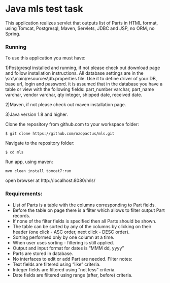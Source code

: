  
# Java mls test task

This application realizes servlet that outputs list of Parts in HTML format, using Tomcat, Postgresql, Maven, Servlets, JDBC and JSP, no ORM, no Spring.

### Running
To use this application you must have:

1)Postgresql installed and running, if not please check out download page and follow installation instructions.
All database settings are in the \src\main\resources\db.properties file. Use it to define driver of your DB, base url, login and password. 
it is assumed that in the database you have a table or view with the following fields: part_number varchar, part_name varchar, vendor varchar, qty integer, shipped date, received date.

2)Maven, if not please check out maven installation page.

3)Java version 1.8 and higher.

Clone the repository from github.com to your workspace folder:
```
$ git clone https://github.com/ozopactus/mls.git
```
Navigate to the repository folder:
```
$ cd mls
```
Run app, using maven:
```
mvn clean install tomcat7:run
```
open browser at http://localhost:8080/mls/

### Requirements:
- List of Parts is a table with the columns corresponding to Part fields.
- Before the table on page there is a filter which allows to filter output Part records.
- If none of the filter fields is specified then all Parts should be shown.
- The table can be sorted by any of the columns by clicking on their header (one click - ASC order, next click - DESC order).
- Sorting performed only by one column at a time.
- When user uses sorting - filtering is still applied.
- Output and input format for dates is “MMM dd, yyyy”
- Parts are stored in database.
- No interfaces to edit or add Part are needed.
Filter notes:
- Text fields are filtered using “like” criteria.
- Integer fields are filtered using “not less” criteria.
- Date fields are filtered using range (after, before) criteria.
